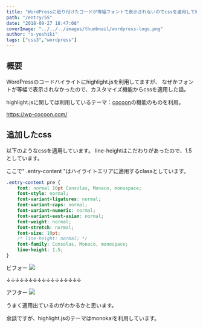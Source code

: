 ```yaml
---
title: "WordPressに貼り付けたコードが等幅フォントで表示されないのでcssを適用して修正する。highlight.js"
path: "/entry/55"
date: "2018-09-27 18:47:08"
coverImage: "../../../images/thumbnail/wordpress-logo.png"
author: "s-yoshiki"
tags: ["css3","wordpress"]
---
```


## 概要

WordPressのコードハイライトにhighlight.jsを利用してますが、
なぜかフォントが等幅で表示されなかったので、カスタマイズ機能からcssを適用した話。

highlight.jsに関しては利用しているテーマ：<a href="https://wp-cocoon.com/">cocoon</a>の機能のものを利用。

https://wp-cocoon.com/

## 追加したcss

以下のようなcssを適用しています。
line-heightはこだわりがあったので、1.5としています。

ここで" .entry-content "はハイライトエリアに適用するclassとしています。

```css
.entry-content pre {	
    font: normal 10pt Consolas, Monaco, monospace;
    font-style: normal;
    font-variant-ligatures: normal;
    font-variant-caps: normal;
    font-variant-numeric: normal;
    font-variant-east-asian: normal;
    font-weight: normal;
    font-stretch: normal;
    font-size: 10pt;
    /* line-height: normal; */
    font-family: Consolas, Monaco, monospace;
    line-height: 1.5;
}
```

ビフォー
<img src="https://pbs.twimg.com/media/DoF18GXUwAQSgn2.jpg">

↓↓↓↓↓↓↓↓↓↓↓↓↓↓↓↓↓

アフター
<img src="https://pbs.twimg.com/media/DoF18GYV4AE3_kD.jpg">

うまく適用出ているのがわかるかと思います。

余談ですが、highlight.jsのテーマはmonokaiを利用しています。
